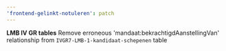 ```yaml
---
'frontend-gelinkt-notuleren': patch
---
```


**LMB IV GR tables**
Remove erroneous 'mandaat:bekrachtigdAanstellingVan' relationship from `IVGR7-LMB-1-kandidaat-schepenen` table
